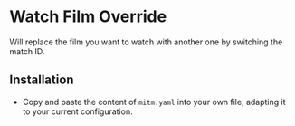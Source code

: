 # Watch Film Override

Will replace the film you want to watch with another one by switching the match ID.

## Installation

-   Copy and paste the content of `mitm.yaml` into your own file, adapting it to your current configuration.
